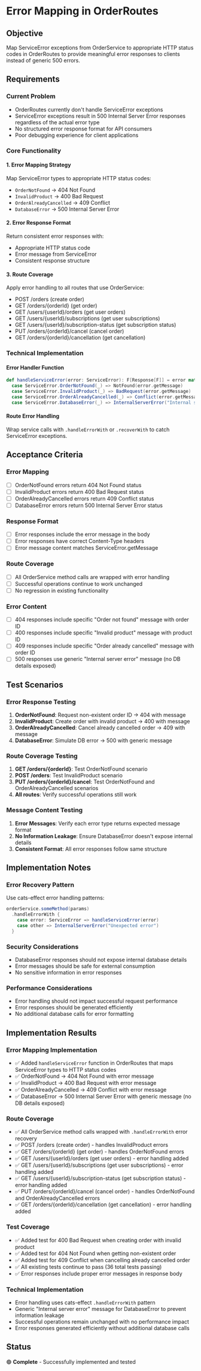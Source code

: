 # Error Mapping in OrderRoutes

## Objective
Map ServiceError exceptions from OrderService to appropriate HTTP status codes in OrderRoutes to provide meaningful error responses to clients instead of generic 500 errors.

## Requirements

### Current Problem
- OrderRoutes currently don't handle ServiceError exceptions
- ServiceError exceptions result in 500 Internal Server Error responses regardless of the actual error type
- No structured error response format for API consumers
- Poor debugging experience for client applications

### Core Functionality

#### 1. Error Mapping Strategy
Map ServiceError types to appropriate HTTP status codes:
- `OrderNotFound` → 404 Not Found
- `InvalidProduct` → 400 Bad Request  
- `OrderAlreadyCancelled` → 409 Conflict
- `DatabaseError` → 500 Internal Server Error

#### 2. Error Response Format
Return consistent error responses with:
- Appropriate HTTP status code
- Error message from ServiceError
- Consistent response structure

#### 3. Route Coverage
Apply error handling to all routes that use OrderService:
- POST /orders (create order)
- GET /orders/{orderId} (get order)
- GET /users/{userId}/orders (get user orders)
- GET /users/{userId}/subscriptions (get user subscriptions)
- GET /users/{userId}/subscription-status (get subscription status)
- PUT /orders/{orderId}/cancel (cancel order)
- GET /orders/{orderId}/cancellation (get cancellation)

### Technical Implementation

#### Error Handler Function
```scala
def handleServiceError(error: ServiceError): F[Response[F]] = error match
  case ServiceError.OrderNotFound(_) => NotFound(error.getMessage)
  case ServiceError.InvalidProduct(_) => BadRequest(error.getMessage)
  case ServiceError.OrderAlreadyCancelled(_) => Conflict(error.getMessage)
  case ServiceError.DatabaseError(_) => InternalServerError("Internal server error")
```

#### Route Error Handling
Wrap service calls with `.handleErrorWith` or `.recoverWith` to catch ServiceError exceptions.

## Acceptance Criteria

### Error Mapping
- [ ] OrderNotFound errors return 404 Not Found status
- [ ] InvalidProduct errors return 400 Bad Request status
- [ ] OrderAlreadyCancelled errors return 409 Conflict status
- [ ] DatabaseError errors return 500 Internal Server Error status

### Response Format
- [ ] Error responses include the error message in the body
- [ ] Error responses have correct Content-Type headers
- [ ] Error message content matches ServiceError.getMessage

### Route Coverage
- [ ] All OrderService method calls are wrapped with error handling
- [ ] Successful operations continue to work unchanged
- [ ] No regression in existing functionality

### Error Content
- [ ] 404 responses include specific "Order not found" message with order ID
- [ ] 400 responses include specific "Invalid product" message with product ID
- [ ] 409 responses include specific "Order already cancelled" message with order ID
- [ ] 500 responses use generic "Internal server error" message (no DB details exposed)

## Test Scenarios

### Error Response Testing
1. **OrderNotFound**: Request non-existent order ID → 404 with message
2. **InvalidProduct**: Create order with invalid product → 400 with message
3. **OrderAlreadyCancelled**: Cancel already cancelled order → 409 with message
4. **DatabaseError**: Simulate DB error → 500 with generic message

### Route Coverage Testing
1. **GET /orders/{orderId}**: Test OrderNotFound scenario
2. **POST /orders**: Test InvalidProduct scenario
3. **PUT /orders/{orderId}/cancel**: Test OrderNotFound and OrderAlreadyCancelled scenarios
4. **All routes**: Verify successful operations still work

### Message Content Testing
1. **Error Messages**: Verify each error type returns expected message format
2. **No Information Leakage**: Ensure DatabaseError doesn't expose internal details
3. **Consistent Format**: All error responses follow same structure

## Implementation Notes

### Error Recovery Pattern
Use cats-effect error handling patterns:
```scala
orderService.someMethod(params)
  .handleErrorWith {
    case error: ServiceError => handleServiceError(error)
    case other => InternalServerError("Unexpected error")
  }
```

### Security Considerations
- DatabaseError responses should not expose internal database details
- Error messages should be safe for external consumption
- No sensitive information in error responses

### Performance Considerations
- Error handling should not impact successful request performance
- Error responses should be generated efficiently
- No additional database calls for error formatting

## Implementation Results

### Error Mapping Implementation
- ✅ Added `handleServiceError` function in OrderRoutes that maps ServiceError types to HTTP status codes
- ✅ OrderNotFound → 404 Not Found with error message
- ✅ InvalidProduct → 400 Bad Request with error message  
- ✅ OrderAlreadyCancelled → 409 Conflict with error message
- ✅ DatabaseError → 500 Internal Server Error with generic message (no DB details exposed)

### Route Coverage
- ✅ All OrderService method calls wrapped with `.handleErrorWith` error recovery
- ✅ POST /orders (create order) - handles InvalidProduct errors
- ✅ GET /orders/{orderId} (get order) - handles OrderNotFound errors
- ✅ GET /users/{userId}/orders (get user orders) - error handling added
- ✅ GET /users/{userId}/subscriptions (get user subscriptions) - error handling added
- ✅ GET /users/{userId}/subscription-status (get subscription status) - error handling added
- ✅ PUT /orders/{orderId}/cancel (cancel order) - handles OrderNotFound and OrderAlreadyCancelled errors
- ✅ GET /orders/{orderId}/cancellation (get cancellation) - error handling added

### Test Coverage
- ✅ Added test for 400 Bad Request when creating order with invalid product
- ✅ Added test for 404 Not Found when getting non-existent order
- ✅ Added test for 409 Conflict when cancelling already cancelled order
- ✅ All existing tests continue to pass (36 total tests passing)
- ✅ Error responses include proper error messages in response body

### Technical Implementation
- Error handling uses cats-effect `.handleErrorWith` pattern
- Generic "Internal server error" message for DatabaseError to prevent information leakage
- Successful operations remain unchanged with no performance impact
- Error responses generated efficiently without additional database calls

## Status
🟢 **Complete** - Successfully implemented and tested